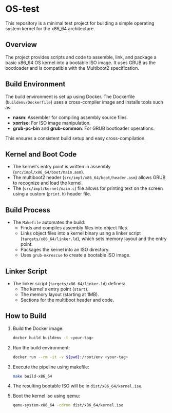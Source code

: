 # OS-test

This repository is a minimal test project for building a simple operating system kernel for the x86_64 architecture.

## Overview

The project provides scripts and code to assemble, link, and package a basic x86_64 OS kernel into a bootable ISO image. It uses GRUB as the bootloader and is compatible with the Multiboot2 specification.

## Build Environment

The build environment is set up using Docker. The Dockerfile (`buildenv/Dockerfile`) uses a cross-compiler image and installs tools such as:

- **nasm**: Assembler for compiling assembly source files.
- **xorriso**: For ISO image manipulation.
- **grub-pc-bin** and **grub-common**: For GRUB bootloader operations.

This ensures a consistent build setup and easy cross-compilation.

## Kernel and Boot Code

- The kernel's entry point is written in assembly (`src/impl/x86_64/boot/main.asm`).
- The multiboot2 header (`src/impl/x86_64/boot/header.asm`) allows GRUB to recognize and load the kernel.
- The (`src/impl/kernel/main.c`) file allows for printing text on the screen using a custom (`print.h`) header file.

## Build Process

- The `Makefile` automates the build:
  - Finds and compiles assembly files into object files.
  - Links object files into a kernel binary using a linker script (`targets/x86_64/linker.ld`), which sets memory layout and the entry point.
  - Packages the kernel into an ISO directory.
  - Uses `grub-mkrescue` to create a bootable ISO image.

## Linker Script

- The linker script (`targets/x86_64/linker.ld`) defines:
  - The kernel's entry point (`start`).
  - The memory layout (starting at 1MB).
  - Sections for the multiboot header and code.

## How to Build

1. Build the Docker image:
   ```sh
   docker build buildenv -t <your-tag>
   ```

2. Run the build environment:
   ```sh
   docker run --rm -it -v ${pwd}:/root/env <your-tag>
   ```

3. Execute the pipeline using makefile:
   ```sh
   make build-x86_64
   ```

4. The resulting bootable ISO will be in `dist/x86_64/kernel.iso`.

5. Boot the kernel iso using qemu:
   ```sh
   qemu-system-x86_64 -cdrom dist/x86_64/kernel.iso
   ```
   
